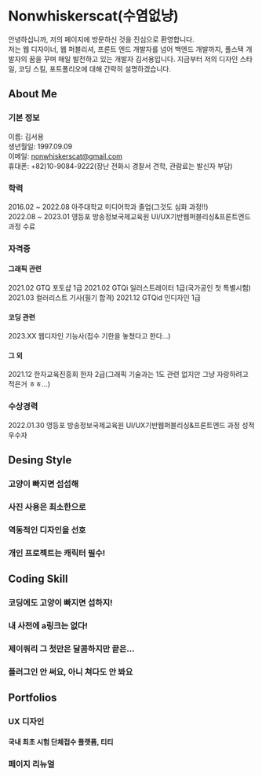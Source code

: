 # Nonwhiskerscat(수염없냥)

안녕하십니까, 저의 페이지에 방문하신 것을 진심으로 환영합니다.<br>저는 웹 디자이너, 웹 퍼블리셔, 프론트 엔드 개발자를 넘어 백엔드 개발까지, 풀스택 개발자의 꿈을 꾸며 매일 발전하고 있는 개발자 김서용입니다. 지금부터 저의 디자인 스타일, 코딩 스킬, 포트폴리오에 대해 간략히 설명하겠습니다.

## About Me

### 기본 정보
이름: 김서용<br>
생년월일: 1997.09.09<br>
이메일: nonwhiskerscat@gmail.com<br>
휴대폰: +82)10-9084-9222(장난 전화시 경찰서 견학, 관람료는 발신자 부담)

### 학력
2016.02 ~ 2022.08 아주대학교 미디어학과 졸업(그것도 심화 과정!!)<br>
2022.08 ~ 2023.01 영등포 방송정보국제교육원 UI/UX기반웹퍼블리싱&프론트엔드 과정 수료

### 자격증
#### 그래픽 관련
2021.02 GTQ 포토샵 1급
2021.02 GTQi 일러스트레이터 1급(국가공인 첫 특별시험)
2021.03 컬러리스트 기사(필기 합격)
2021.12 GTQid 인디자인 1급

#### 코딩 관련
2023.XX 웹디자인 기능사(접수 기한을 놓쳤다고 한다...)

#### 그 외
2021.12 한자교육진흥회 한자 2급(그래픽 기술과는 1도 관련 없지만 그냥 자랑하려고 적은거 ㅎㅎ...) 

### 수상경력
2022.01.30 영등포 방송정보국제교육원 UI/UX기반웹퍼블리싱&프론트엔드 과정 성적우수자

## Desing Style

### 고양이 빠지면 섭섭해
### 사진 사용은 최소한으로
### 역동적인 디자인을 선호
### 개인 프로젝트는 캐릭터 필수!

## Coding Skill

### 코딩에도 고양이 빠지면 섭하지!
### 내 사전에 a링크는 없다!
### 제이쿼리 그 첫만은 달콤하지만 끝은...
### 플러그인 안 써요, 아니 쳐다도 안 봐요

## Portfolios
### UX 디자인
#### 국내 최초 시험 단체접수 플랫폼, 티티

### 페이지 리뉴얼

